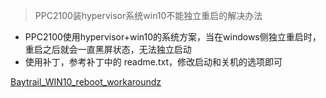 > PPC2100装hypervisor系统win10不能独立重启的解决办法

- PPC2100使用hypervisor+win10的系统方案，当在windows侧独立重启时，重启之后就会一直黑屏状态，无法独立启动
- 使用补丁，参考补丁中的 readme.txt，修改启动和关机的选项即可

[Baytrail_WIN10_reboot_workaroundz](A03_产品_PC和HMI/FILES/024PPC2100装hypervisor系统win10不能独立重启的解决办法.md/Baytrail_WIN10_reboot_workaround.7z ':ignore')